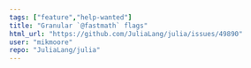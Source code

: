 ```yaml
---
tags: ["feature","help-wanted"]
title: "Granular `@fastmath` flags"
html_url: "https://github.com/JuliaLang/julia/issues/49890"
user: "mikmoore"
repo: "JuliaLang/julia"
---
```


